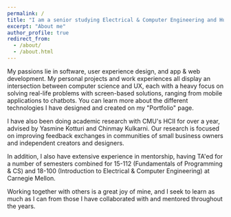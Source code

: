 ```yaml
---
permalink: /
title: "I am a senior studying Electrical & Computer Engineering and Human-Computer Interaction at Carnegie Mellon University."
excerpt: "About me"
author_profile: true
redirect_from: 
  - /about/
  - /about.html
---
```


My passions lie in software, user experience design, and app & web development. My personal projects and work experiences all display an intersection between computer science and UX, each with a heavy focus on solving real-life problems with screen-based solutions, ranging from mobile applications to chatbots. You can learn more about the different technologies I have designed and created on my "Portfolio" page.

I have also been doing academic research with CMU's HCII for over a year, advised by Yasmine Kotturi and Chinmay Kulkarni. Our research is focused on improving feedback exchanges in communities of small business owners and independent creators and designers.

In addition, I also have extensive experience in mentorship, having TA'ed for a number of semesters combined for 15-112 (Fundamentals of Programming & CS) and 18-100 (Introduction to Electrical & Computer Engineering) at Carnegie Mellon. 

Working together with others is a great joy of mine, and I seek to learn as much as I can from those I have collaborated with and mentored throughout the years. 